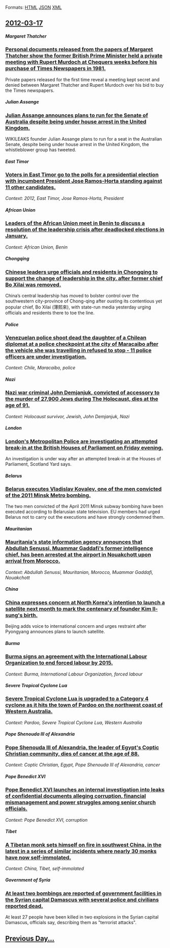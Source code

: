 
Formats: [HTML](2012/03/17/index.html)  [JSON](2012/03/17/index.json)  [XML](2012/03/17/index.xml)  

## [2012-03-17](/news/2012/03/17/index.md)

##### Margaret Thatcher
### [Personal documents released from the papers of Margaret Thatcher show the former British Prime Minister held a private meeting with Rupert Murdoch at Chequers weeks before his purchase of Times Newspapers in 1981. ](/news/2012/03/17/personal-documents-released-from-the-papers-of-margaret-thatcher-show-the-former-british-prime-minister-held-a-private-meeting-with-rupert-m.md)
Private papers released for the first time reveal a meeting kept secret and denied between Margaret Thatcher and Rupert Murdoch over his bid to buy the Times newspapers.

##### Julian Assange
### [Julian Assange announces plans to run for the Senate of Australia despite being under house arrest in the United Kingdom. ](/news/2012/03/17/julian-assange-announces-plans-to-run-for-the-senate-of-australia-despite-being-under-house-arrest-in-the-united-kingdom.md)
WIKILEAKS founder Julian Assange plans to run for a seat in the Australian Senate, despite being under house arrest in the United Kingdom, the whistleblower group has tweeted.

##### East Timor
### [Voters in East Timor go to the polls for a presidential election with incumbent President Jose Ramos-Horta standing against 11 other candidates. ](/news/2012/03/17/voters-in-east-timor-go-to-the-polls-for-a-presidential-election-with-incumbent-president-jose-ramos-horta-standing-against-11-other-candida.md)
_Context: 2012, East Timor, Jose Ramos-Horta, President_

##### African Union
### [Leaders of the African Union meet in Benin to discuss a resolution of the leadership crisis after deadlocked elections in January. ](/news/2012/03/17/leaders-of-the-african-union-meet-in-benin-to-discuss-a-resolution-of-the-leadership-crisis-after-deadlocked-elections-in-january.md)
_Context: African Union, Benin_

##### Chongqing
### [Chinese leaders urge officials and residents in Chongqing to support the change of leadership in the city, after former chief Bo Xilai was removed. ](/news/2012/03/17/chinese-leaders-urge-officials-and-residents-in-chongqing-to-support-the-change-of-leadership-in-the-city-after-former-chief-bo-xilai-was-r.md)
China’s central leadership has moved to bolster control over the southwestern city-province of Chong-qing after ousting its contentious yet popular chief, Bo Xilai (薄熙來), with state-run media yesterday urging officials and residents there to toe the line.

##### Police
### [Venezuelan police shoot dead the daughter of a Chilean diplomat at a police checkpoint at the city of Maracaibo after the vehicle she was travelling in refused to stop - 11 police officers are under investigation. ](/news/2012/03/17/venezuelan-police-shoot-dead-the-daughter-of-a-chilean-diplomat-at-a-police-checkpoint-at-the-city-of-maracaibo-after-the-vehicle-she-was-tr.md)
_Context: Chile, Maracaibo, police_

##### Nazi
### [Nazi war criminal John Demjanjuk, convicted of accessory to the murder of 27,900 Jews during The Holocaust, dies at the age of 91. ](/news/2012/03/17/nazi-war-criminal-john-demjanjuk-convicted-of-accessory-to-the-murder-of-27-900-jews-during-the-holocaust-dies-at-the-age-of-91.md)
_Context: Holocaust survivor, Jewish, John Demjanjuk, Nazi_

##### London
### [London's Metropolitan Police are investigating an attempted break-in at the British Houses of Parliament on Friday evening. ](/news/2012/03/17/london-s-metropolitan-police-are-investigating-an-attempted-break-in-at-the-british-houses-of-parliament-on-friday-evening.md)
An investigation is under way after an attempted break-in at the Houses of Parliament, Scotland Yard says.

##### Belarus
### [Belarus executes Vladislav Kovalev, one of the men convicted of the 2011 Minsk Metro bombing. ](/news/2012/03/17/belarus-executes-vladislav-kovalev-one-of-the-men-convicted-of-the-2011-minsk-metro-bombing.md)
The two men convicted of the April 2011 Minsk subway bombing have been executed according to Belarusian state television. EU members had urged Belarus not to carry out the executions and have strongly condemned them.

##### Mauritanian
### [Mauritania's state information agency announces that Abdullah Senussi, Muammar Gaddafi's former intelligence chief, has been arrested at the airport in Nouakchott upon arrival from Morocco. ](/news/2012/03/17/mauritania-s-state-information-agency-announces-that-abdullah-senussi-muammar-gaddafi-s-former-intelligence-chief-has-been-arrested-at-the.md)
_Context: Abdullah Senussi, Mauritanian, Morocco, Muammar Gaddafi, Nouakchott_

##### China
### [China expresses concern at North Korea's intention to launch a satellite next month to mark the centenary of founder Kim Il-sung's birth. ](/news/2012/03/17/china-expresses-concern-at-north-korea-s-intention-to-launch-a-satellite-next-month-to-mark-the-centenary-of-founder-kim-il-sung-s-birth.md)
Beijing adds voice to international concern and urges restraint after Pyongyang announces plans to launch satellite.

##### Burma
### [Burma signs an agreement with the International Labour Organization to end forced labour by 2015. ](/news/2012/03/17/burma-signs-an-agreement-with-the-international-labour-organization-to-end-forced-labour-by-2015.md)
_Context: Burma, International Labour Organization, forced labour_

##### Severe Tropical Cyclone Lua
### [Severe Tropical Cyclone Lua is upgraded to a Category 4 cyclone as it hits the town of Pardoo on the northwest coast of Western Australia. ](/news/2012/03/17/severe-tropical-cyclone-lua-is-upgraded-to-a-category-4-cyclone-as-it-hits-the-town-of-pardoo-on-the-northwest-coast-of-western-australia.md)
_Context: Pardoo, Severe Tropical Cyclone Lua, Western Australia_

##### Pope Shenouda III of Alexandria
### [Pope Shenouda III of Alexandria, the leader of Egypt's Coptic Christian community, dies of cancer at the age of 88. ](/news/2012/03/17/pope-shenouda-iii-of-alexandria-the-leader-of-egypt-s-coptic-christian-community-dies-of-cancer-at-the-age-of-88.md)
_Context: Coptic Christian, Egypt, Pope Shenouda III of Alexandria, cancer_

##### Pope Benedict XVI
### [Pope Benedict XVI launches an internal investigation into leaks of confidential documents alleging corruption, financial mismanagement and power struggles among senior church officials. ](/news/2012/03/17/pope-benedict-xvi-launches-an-internal-investigation-into-leaks-of-confidential-documents-alleging-corruption-financial-mismanagement-and-p.md)
_Context: Pope Benedict XVI, corruption_

##### Tibet
### [A Tibetan monk sets himself on fire in southwest China, in the latest in a series of similar incidents where nearly 30 monks have now self-immolated. ](/news/2012/03/17/a-tibetan-monk-sets-himself-on-fire-in-southwest-china-in-the-latest-in-a-series-of-similar-incidents-where-nearly-30-monks-have-now-self-i.md)
_Context: China, Tibet, self-immolated_

##### Government of Syria
### [At least two bombings are reported of government facilities in the Syrian capital Damascus with several police and civilians reported dead. ](/news/2012/03/17/at-least-two-bombings-are-reported-of-government-facilities-in-the-syrian-capital-damascus-with-several-police-and-civilians-reported-dead.md)
At least 27 people have been killed in two explosions in the Syrian capital Damascus, officials say, describing them as &quot;terrorist attacks&quot;.

## [Previous Day...](/news/2012/03/16/index.md)

